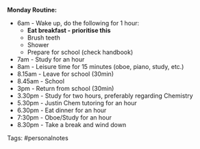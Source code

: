**Monday Routine:**

-   6am - Wake up, do the following for 1 hour:
    -   **Eat breakfast - prioritise this**
    -   Brush teeth
    -   Shower
    -   Prepare for school (check handbook)
-   7am - Study for an hour
-   8am - Leisure time for 15 minutes (oboe, piano, study, etc.)
-   8.15am - Leave for school (30min)
-   8.45am - School
-   3pm - Return from school (30min)
-   3.30pm - Study for two hours, preferably regarding Chemistry
-   5.30pm - Justin Chem tutoring for an hour
-   6.30pm - Eat dinner for an hour
-   7:30pm - Oboe/Study for an hour
-   8.30pm - Take a break and wind down

Tags: #personalnotes 